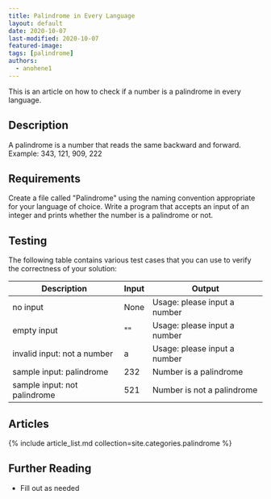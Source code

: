 ```yaml
---
title: Palindrome in Every Language
layout: default
date: 2020-10-07
last-modified: 2020-10-07
featured-image: 
tags: [palindrome]
authors:
  - anohene1
---
```


This is an article on how to check if a number is a palindrome in every language.

## Description

A palindrome is a number that reads the same backward and forward.
Example: 343, 121, 909, 222

## Requirements

Create a file called "Palindrome" using the naming convention appropriate for your language of choice.
Write a program that accepts an input of an integer and prints whether the number is a palindrome or not.

## Testing
The following table contains various test cases that you can use to verify the correctness of your solution:

| Description                  | Input | Output |
|------------------------------|-------|--------|
| no input                     | None  | Usage: please input a number |
| empty input                  | ""    | Usage: please input a number |
| invalid input: not a number  | a     | Usage: please input a number |
| sample input: palindrome     | 232   | Number is a palindrome       |
| sample input: not palindrome | 521   | Number is not a palindrome   |


## Articles

{% include article_list.md collection=site.categories.palindrome %}

## Further Reading

- Fill out as needed
